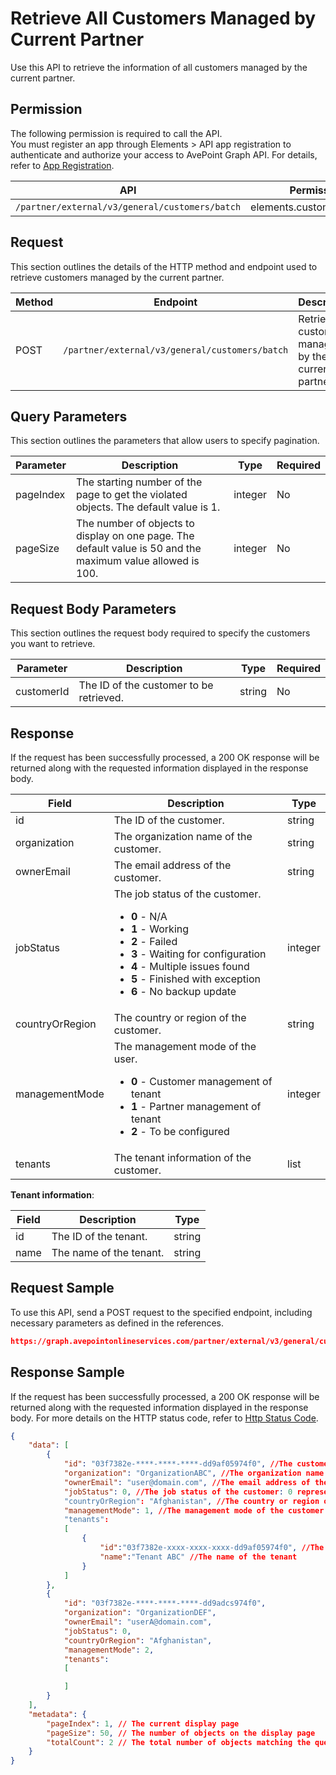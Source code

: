 # Retrieve All Customers Managed by Current Partner

Use this API to retrieve the information of all customers managed by the current partner.

 ## Permission

The following permission is required to call the API.  
You must register an app through Elements > API app registration to authenticate and authorize your access to AvePoint Graph API. For details, refer to [App Registration](../../../elements/register-app.md).

| API | Permission  |
|-----------|--------|
| `/partner/external/v3/general/customers/batch`|elements.customers.read.all|  

## Request

This section outlines the details of the HTTP method and endpoint used to retrieve customers managed by the current partner.

| Method | Endpoint | Description |
|-----------|--------|------------|
| POST | `/partner/external/v3/general/customers/batch` | Retrieve customers managed by the current partner.|
 

## Query Parameters

This section outlines the parameters that allow users to specify pagination.

| Parameter | Description | Type | Required |
| --- | --- | --- | --- |
| pageIndex | The starting number of the page to get the violated objects. The default value is 1. | integer | No |
| pageSize | The number of objects to display on one page. The default value is 50 and the maximum value allowed is 100. | integer | No |

## Request Body Parameters

This section outlines the request body required to specify the customers you want to retrieve.

| Parameter | Description | Type | Required |
| --- | --- | --- | --- |
| customerId | The ID of the customer to be retrieved. | string | No |

## Response

If the request has been successfully processed, a 200 OK response will be returned along with the requested information displayed in the response body.

| Field | Description | Type |
| --- | --- | --- |
| id               | The ID of the customer.                 | string |
| organization     | The organization name of the customer.       | string |
| ownerEmail       | The email address of the customer.      | string |
| jobStatus        | The job status of the customer.<ul><li>**0** - N/A</li><li>**1** - Working</li><li>**2** - Failed</li><li>**3** - Waiting for configuration</li><li>**4** - Multiple issues found</li><li>**5** - Finished with exception</li><li>**6** - No backup update</li></ul>                                                     | integer |
| countryOrRegion  | The country or region of the customer.            | string |
| managementMode   | The management mode of the user.<ul><li>**0** - Customer management of tenant</li><li>**1** - Partner management of tenant</li><li>**2** - To be configured</li></ul>        | integer    |
| tenants          | The tenant information of the customer.               | list |

**Tenant information**:

| Field | Description | Type |
| --- | --- | --- |
| id               | The ID of the tenant.                 | string |
| name             | The name of the tenant.               | string |

## Request Sample
To use this API, send a POST request to the specified endpoint, including necessary parameters as defined in the references.
```json
https://graph.avepointonlineservices.com/partner/external/v3/general/customers/batch
```
 
## Response Sample
If the request has been successfully processed, a 200 OK response will be returned along with the requested information displayed in the response body.
For more details on the HTTP status code, refer to [Http Status Code](../../Use-AvePoint-Graph-API.md#http-status-code).
```json
{
    "data": [
        {
            "id": "03f7382e-****-****-****-dd9af05974f0", //The customer ID
            "organization": "OrganizationABC", //The organization name of the customer
            "ownerEmail": "user@domain.com", //The email address of the customer
            "jobStatus": 0, //The job status of the customer: 0 represents N/A
            "countryOrRegion": "Afghanistan", //The country or region of the customer
            "managementMode": 1, //The management mode of the customer: 1 represents partner management mode of tenant.
            "tenants":
            [
                {
                    "id":"03f7382e-xxxx-xxxx-xxxx-dd9af05974f0", //The ID of the tenant
                    "name":"Tenant ABC" //The name of the tenant
                }
            ]
        },
        {
            "id": "03f7382e-****-****-****-dd9adcs974f0",
            "organization": "OrganizationDEF",
            "ownerEmail": "userA@domain.com",
            "jobStatus": 0,
            "countryOrRegion": "Afghanistan",
            "managementMode": 2,
            "tenants":
            [

            ]
        }
    ],
    "metadata": {
        "pageIndex": 1, // The current display page
        "pageSize": 50, // The number of objects on the display page
        "totalCount": 2 // The total number of objects matching the query parameters
    }
}
```